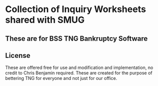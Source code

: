 # Collection of Inquiry Worksheets shared with SMUG

## These are for BSS TNG Bankruptcy Software

## License
These are offered free for use and modification and implementation, no credit to Chris Benjamin required. These are created for the purpose of bettering TNG for everyone and not just for our office. 
